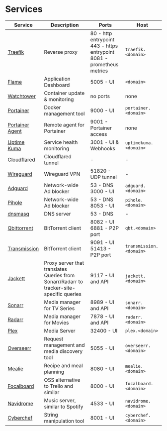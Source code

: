 # Services

| Service | Description | Ports | Host |
|---------|-------------|-------|------|
| [Traefik](traefik.md) | Reverse proxy | 80 - http entrypoint<br>443 - https entrypoint<br>8081 - prometheus metrics | `traefik.<domain>` |
| [Flame](flame.md) | Application Dashboard |  5005 - UI | `<domain>` |
| [Watchtower](watchtower.md) | Container update & monitoring | no ports | none |
| [Portainer](portainer.md) | Docker management tool | 9000 - UI | `portainer.<domain>` |
| [Portainer Agent](portainer-agent.md) | Remote agent for Portainer | 9001 - Portainer access | none |
| [Uptime Kuma](uptimekuma.md) | Service health monitoring | 3001 - UI & Webhooks | `uptimekuma.<domain>` |
| [Cloudflared](cloudflared.md) | Cloudflared tunnel | - | - |
| [Wireguard](wireguard.md) | Wireguard VPN | 51820 - UDP tunnel | - |
| [Adguard](adguard.md) | Network-wide Ad blocker | 53 - DNS<br>3000 - UI | `adguard.<domain>` |
| [Pihole](pihole.md) | Network-wide Ad blocker | 53 - DNS<br>8053 - UI | `pihole.<domain>` |
| [dnsmasq](dnsmasq.md) | DNS server | 53 - DNS | - |
| [Qbittorrent](qbittorrent.md) | BitTorrent client | 8082 - UI<br>6881 - P2P port | `qbt.<domain>` |
| [Transmission](transmission.md) | BitTorrent client | 9091 - UI<br>51413 - P2P port | `transmission.<domain>` |
| [Jackett](jackett.md) | Proxy server that translates Queries from Sonarr/Radarr to tracker-site-specific queries | 9117 - UI and API | `jackett.<domain>` |
| [Sonarr](sonarr.md) | Media manager for TV Series | 8989 - UI and API | `sonarr.<domain>` |
| [Radarr](radarr.md) | Media manager for Movies | 7878 - UI and API | `radarr.<domain>` |
| [Plex](plex.md) | Media Server | 32400 - UI | `plex.<domain>` |
| [Overseerr](overseerr.md) | Request management and media discovery tool | 5055 - UI | `overseerr.<domain>` |
| [Mealie](mealie.md) | Recipe and meal planning | 8080 - UI | `mealie.<domain>` |
| [Focalboard](focalboard.md) | OSS alternative to Trello and similar | 8000 - UI | `focalboard.<domain>` |
| [Navidrome](navidrome.md) | Music server, similar to Spotify | 4533 - UI | `navidrome.<domain>` |
| [Cyberchef](cyberchef.md) | String manipulation tool | 8001 - UI | `cyberchef.<domain>`
